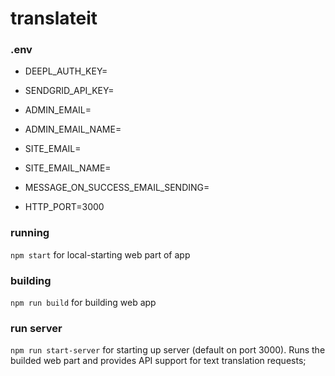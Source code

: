 # translateit

### .env

- DEEPL_AUTH_KEY=
- SENDGRID_API_KEY=

- ADMIN_EMAIL=
- ADMIN_EMAIL_NAME=
- SITE_EMAIL=
- SITE_EMAIL_NAME=

- MESSAGE_ON_SUCCESS_EMAIL_SENDING=

- HTTP_PORT=3000

### running

`npm start` for local-starting web part of app

### building

`npm run build` for building web app

### run server

`npm run start-server` for starting up server (default on port 3000). Runs the builded web part and provides API support for text translation requests;
